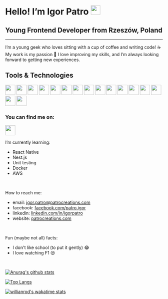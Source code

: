 # Hello! I’m Igor Patro  <img src="https://github.com/TheDudeThatCode/TheDudeThatCode/blob/master/Assets/Hi.gif" width="30px">

## Young Frontend Developer from Rzeszów, Poland

---

I’m a young geek who loves sitting with a cup of coffee and writing code! ☕ My work is my passion 🙏 I love improving my skills, and I’m always looking forward to getting new experiences.

## Tools & Technologies

<img src="https://patrocreations.com/assets/react.svg" width="32" height="32" />
<img src="https://patrocreations.com/assets/next.svg" width="32" height="32" />
<img src="https://patrocreations.com/assets/gatsby.svg" width="32" height="32" />
<img src="https://patrocreations.com/assets/node.svg" width="32" height="32" />
<img src="https://patrocreations.com/assets/typescript.svg" width="32" height="32" />
<img src="https://patrocreations.com/assets/javascript.svg" width="32" height="32" />
<img src="https://patrocreations.com/assets/css.svg" width="32" height="32" />
<img src="https://patrocreations.com/assets/html.svg" width="32" height="32" />
<img src="https://patrocreations.com/assets/aws.svg" width="32" height="32" />
<img src="https://patrocreations.com/assets/redux.svg" width="32" height="32" />
<img src="https://patrocreations.com/assets/datocms.svg" width="32" height="32" />
<img src="https://patrocreations.com/assets/figma.svg" width="32" height="32" />
<img src="https://patrocreations.com/assets/firebase.svg" width="32" height="32" />
<img src="https://patrocreations.com/assets/contentful.svg" width="32" height="32" />
<img src="https://patrocreations.com/assets/strapi.svg" width="32" height="32" />
<img src="https://patrocreations.com/assets/tailwind.svg" width="32" height="32" />

### You can find me on:
<a href="https://www.linkedin.com/in/paweł-sławuta-64709219a/"><img src="https://cdn-icons-png.flaticon.com/512/174/174857.png" width="32" height="32" /></a>


I’m currently learning:
- React Native
- Nest.js
- Unit testing
- Docker
- AWS

<br/>

How to reach me: 
- email: igor.patro@patrocreations.com
- facebook: [facebook.com/patro.igor](https://facebook.com/patro.igor/)
- linkedin: [linkedin.com/in/igorpatro](https://www.linkedin.com/in/igorpatro/)
- website: [patrocreations.com](https://patrocreations.com)

<br/>

Fun (maybe not all) facts: 
- I don't like school (to put it gently) 😂
- I love watching F1 😍 

<br/>

[![Anurag's github stats](https://github-readme-stats.vercel.app/api?username=IgorPatro&theme=dracula&show_icons=true&hide=stars,issues,contribs&count_private=true&include_all_commits=true)](https://github.com/anuraghazra/github-readme-stats)

[![Top Langs](https://github-readme-stats.vercel.app/api/top-langs/?username=IgorPatro&theme=dracula&show_icons=true&langs_count=10)](https://github.com/anuraghazra/github-readme-stats)

[![willianrod's wakatime stats](https://github-readme-stats.vercel.app/api/wakatime?username=IgorPatro&theme=dracula&show_icons=true)](https://github.com/anuraghazra/github-readme-stats)
